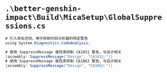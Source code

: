 # `.\better-genshin-impact\Build\MicaSetup\GlobalSuppressions.cs`

```cs
# 引入命名空间，用于抑制代码分析器的特定警告
﻿using System.Diagnostics.CodeAnalysis;

# 使用 SuppressMessage 属性来抑制 CA1031 警告，与设计相关
[assembly: SuppressMessage("Design", "CA1031:")]
# 使用 SuppressMessage 属性来抑制 CA1062 警告，与设计相关
[assembly: SuppressMessage("Design", "CA1062:")]
```